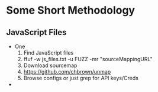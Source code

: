 # Some Short Methodology

## JavaScript Files
   - One
     1. Find JavaScript files 
     2. ffuf -w js_files.txt -u FUZZ -mr "sourceMappingURL"
     3. Download sourcemap
     4. https://github.com/chbrown/unmap
     5. Browse configs or just grep for API keys/Creds
   - 
